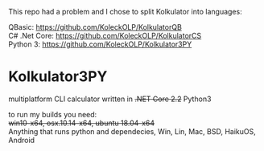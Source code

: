 This repo had a problem and I chose to split Kolkulator into languages:

QBasic: https://github.com/KoleckOLP/KolkulatorQB <br>
C# .Net Core: https://github.com/KoleckOLP/KolkulatorCS <br>
Python 3: https://github.com/KoleckOLP/Kolkulator3PY <br>


# Kolkulator3PY
multiplatform CLI calculator written in <s>.NET Core 2.2</s> Python3

to run my builds you need:<br>
<s>win10-x64, osx.10.14-x64, ubuntu 18.04-x64<br></s> Anything that runs python and dependecies, Win, Lin, Mac, BSD, HaikuOS, Android
